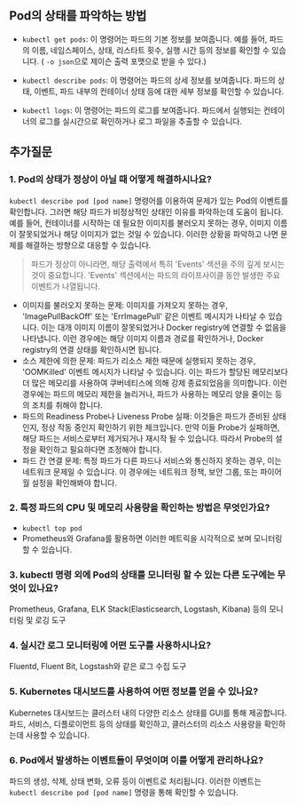 ## Pod의 상태를 파악하는 방법
- `kubectl get pods`: 이 명령어는 파드의 기본 정보를 보여줍니다. 예를 들어, 파드의 이름, 네임스페이스, 상태, 리스타트 횟수, 실행 시간 등의 정보를 확인할 수 있습니다. ( `-o json`으로 제이슨 출력 포맷으로 받을 수 있다.)

- `kubectl describe pods`: 이 명령어는 파드의 상세 정보를 보여줍니다. 파드의 상태, 이벤트, 파드 내부의 컨테이너 상태 등에 대한 세부 정보를 확인할 수 있습니다.

- `kubectl logs`: 이 명령어는 파드의 로그를 보여줍니다. 파드에서 실행되는 컨테이너의 로그를 실시간으로 확인하거나 로그 파일을 추출할 수 있습니다.

## 추가질문
### 1. Pod의 상태가 정상이 아닐 때 어떻게 해결하시나요?
`kubectl describe pod [pod name]` 명령어를 이용하여 문제가 있는 Pod의 이벤트를 확인합니다. 그러면 해당 파드가 비정상적인 상태인 이유를 파악하는데 도움이 됩니다. 예를 들어, 컨테이너를 시작하는 데 필요한 이미지를 불러오지 못하는 경우, 이미지 이름이 잘못되었거나 해당 이미지가 없는 것일 수 있습니다. 이러한 상황을 파악하고 나면 문제를 해결하는 방향으로 대응할 수 있습니다.

> 파드가 정상이 아니라면, 해당 출력에서 특히 'Events' 섹션을 주의 깊게 보시는 것이 중요합니다. 'Events' 섹션에서는 파드의 라이프사이클 동안 발생한 주요 이벤트가 나열됩니다.  

- 이미지를 불러오지 못하는 문제: 이미지를 가져오지 못하는 경우, 'ImagePullBackOff' 또는 'ErrImagePull' 같은 이벤트 메시지가 나타날 수 있습니다. 이는 대개 이미지 이름이 잘못되었거나 Docker registry에 연결할 수 없음을 나타냅니다. 이런 경우에는 해당 이미지 이름과 경로를 확인하거나, Docker registry의 연결 상태를 확인하시면 됩니다.
- 소스 제한에 의한 문제: 파드가 리소스 제한 때문에 실행되지 못하는 경우, 'OOMKilled' 이벤트 메시지가 나타날 수 있습니다. 이는 파드가 할당된 메모리보다 더 많은 메모리를 사용하여 쿠버네티스에 의해 강제 종료되었음을 의미합니다. 이런 경우에는 파드의 메모리 제한을 늘리거나, 파드가 사용하는 메모리 양을 줄이는 등의 조치를 취해야 합니다.
- 파드의 Readiness Probe나 Liveness Probe 실패: 이것들은 파드가 준비된 상태인지, 정상 작동 중인지 확인하기 위한 체크입니다. 만약 이들 Probe가 실패하면, 해당 파드는 서비스로부터 제거되거나 재시작 될 수 있습니다. 따라서 Probe의 설정을 확인하고 필요하다면 조정해야 합니다.
- 파드 간 연결 문제: 특정 파드가 다른 파드나 서비스와 통신하지 못하는 경우, 이는 네트워크 문제일 수 있습니다. 이 경우에는 네트워크 정책, 보안 그룹, 또는 파이어월 설정을 확인해봐야 합니다.

### 2. 특정 파드의 CPU 및 메모리 사용량을 확인하는 방법은 무엇인가요?
- `kubectl top pod`
- Prometheus와 Grafana를 활용하면 이러한 메트릭을 시각적으로 보며 모니터링 할 수 있습니다.
### 3. kubectl 명령 외에 Pod의 상태를 모니터링 할 수 있는 다른 도구에는 무엇이 있나요?
Prometheus, Grafana, ELK Stack(Elasticsearch, Logstash, Kibana) 등의 모니터링 및 로깅 도구

### 4. 실시간 로그 모니터링에 어떤 도구를 사용하시나요?
Fluentd, Fluent Bit, Logstash와 같은 로그 수집 도구

### 5. Kubernetes 대시보드를 사용하여 어떤 정보를 얻을 수 있나요?
Kubernetes 대시보드는 클러스터 내의 다양한 리소스 상태를 GUI를 통해 제공합니다. 파드, 서비스, 디플로이먼트 등의 상태를 확인하고, 클러스터의 리소스 사용량을 확인하는데 사용할 수 있습니다.

### 6. Pod에서 발생하는 이벤트들이 무엇이며 이를 어떻게 관리하나요?
파드의 생성, 삭제, 상태 변화, 오류 등이 이벤트로 처리됩니다. 이러한 이벤트는 `kubectl describe pod [pod name]` 명령을 통해 확인할 수 있습니다.

